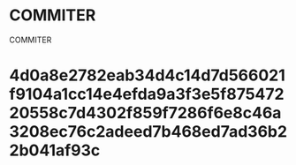 # COMMITER
COMMITER






# 4d0a8e2782eab34d4c14d7d566021f9104a1cc14e4efda9a3f3e5f87547220558c7d4302f859f7286f6e8c46a3208ec76c2adeed7b468ed7ad36b22b041af93c
